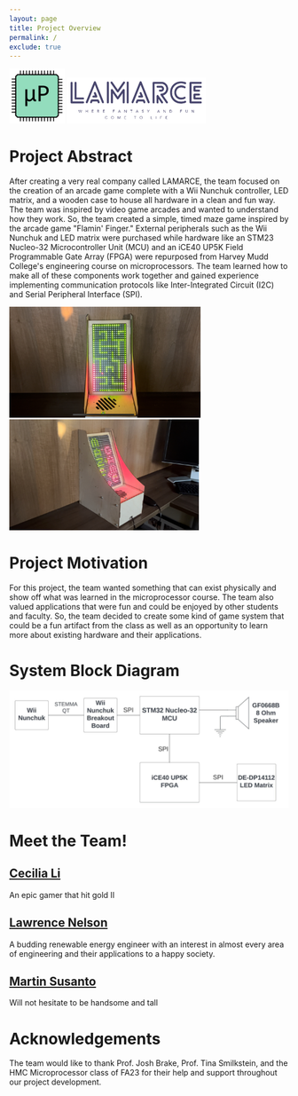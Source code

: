 ```yaml
---
layout: page
title: Project Overview
permalink: /
exclude: true
---
```

<div style="text-align: left">
  <img src="./assets/img/Logo.png" alt="logo" width="100" />
  <img src="./assets/img/LAMARCE_logo.png" alt="logo" width="250" />
</div>

# Project Abstract
After creating a very real company called LAMARCE, the team focused on the creation of an arcade game complete with a Wii Nunchuk controller, LED matrix, and a wooden case to house all hardware in a clean and fun way. The team was inspired by video game arcades and wanted to understand how they work. So, the team created a simple, timed maze game inspired by the arcade game "Flamin' Finger." External peripherals such as the Wii Nunchuk and LED matrix were purchased while hardware like an STM23 Nucleo-32 Microcontroller Unit (MCU) and an iCE40 UP5K Field Programmable Gate Array (FPGA) were repurposed from Harvey Mudd College's engineering course on microprocessors. The team learned how to make all of these components work together and gained experience implementing communication protocols like Inter-Integrated Circuit (I2C) and Serial Peripheral Interface (SPI).

<div style="text-align: left">
  <img src="./assets/img/cabinet2.jpg" alt="logo" height="200" />
  <img src="./assets/img/cabinet1.jpg" alt="logo" height="200" />
</div>

# Project Motivation
For this project, the team wanted something that can exist physically and show off what was learned in the microprocessor course. The team also valued applications that were fun and could be enjoyed by other students and faculty. So, the team decided to create some kind of game system that could be a fun artifact from the class as well as an opportunity to learn more about existing hardware and their applications.

# System Block Diagram
<div style="text-align: left">
  <img src="./assets/schematics/E155 Labs - Project System Block Diagram.jpeg" alt="logo" width="900" />
</div>

# Meet the Team!
## [Cecilia Li](https://www.linkedin.com/in/cecilia-huijie-li-722222243/)
An epic gamer that hit gold II

## [Lawrence Nelson](https://www.linkedin.com/in/lawrence-nelson-62b111237/)
A budding renewable energy engineer with an interest in almost every area of engineering and their applications to a happy society.

## [Martin Susanto](https://www.linkedin.com/in/martin-susanto-310721235/)
Will not hesitate to be handsome and tall

# Acknowledgements
The team would like to thank Prof. Josh Brake, Prof. Tina Smilkstein, and the HMC Microprocessor class of FA23 for their help and support throughout our project development.
